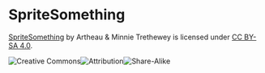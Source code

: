 # SpriteSomething

[SpriteSomething](https://github.com/Artheau/SpriteSomething/) by Artheau & Minnie Trethewey is licensed under [CC BY-SA 4.0](https://creativecommons.org/licenses/by-sa/4.0/).

![Creative Commons](https://mirrors.creativecommons.org/presskit/icons/cc.svg "Creative Commons")![Attribution](https://mirrors.creativecommons.org/presskit/icons/by.svg "Attribution")![Share-Alike](https://mirrors.creativecommons.org/presskit/icons/sa.svg "Share-Alike")
